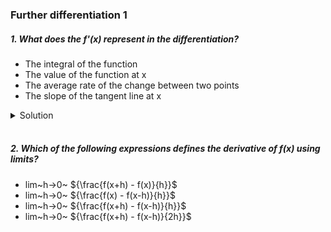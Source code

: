 ### Further differentiation 1

##### 1. What does the f'(x) represent in the differentiation?

- The integral of the function
- The value of the function at x
- The average rate of the change between two points
- The slope of the tangent line at x

<details>
  <summary>Solution</summary>

The correct answer is:

**The slope of the tangent line at x**

\( f'(x) \) represents the **instantaneous rate of change** of the function at \( x \), which is the **slope of the tangent line** to the curve at that point.

  </br>

</details>

</br>

##### 2. Which of the following expressions defines the derivative of f(x) using limits?

- lim~h->0~ ${\frac{f(x+h) - f(x)}{h}}$
- lim~h->0~ ${\frac{f(x) - f(x-h)}{h}}$
- lim~h->0~ ${\frac{f(x+h) - f(x-h)}{h}}$
- lim~h->0~ ${\frac{f(x+h) - f(x-h)}{2h}}$
